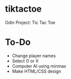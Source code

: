 # tiktactoe

Odin Project: Tic Tac Toe

# To-Do
* Change player names
* Select O or X
* Computer AI using minmax
* Make HTML/CSS design
